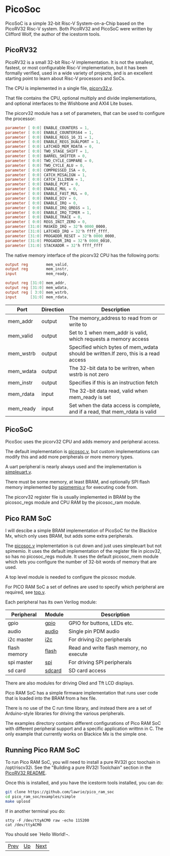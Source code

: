 # PicoSoc

PicoSoC is a simple 32-bit Risc-V  System-on-a-Chip based on the PicoRV32 Risc-V system. Both PicoRV32 and PicoSoC were written by Clifford Wolf, the author of the icestorm tools.

## PicoRV32

PicoRV32 is a small 32-bit Risc-V implementation. It is not the smallest, fastest, or most configurable Risc-V implementation, but it has been formally verified, used in a wide variety of projects,  and is an excellent starting point to learn about Risc-V processors and SoCs.

The CPU is implemented in a single file, [picorv32.v](https://github.com/cliffordwolf/picorv32/blob/master/picorv32.v).

That file contains the CPU, optional multiply and divide implementations, and optional interfaces to the Wishbone and AXI4 Lite buses.

The picorv32 module has a set of parameters, that can be used to configure the processor:

```verilog
parameter [ 0:0] ENABLE_COUNTERS = 1,
parameter [ 0:0] ENABLE_COUNTERS64 = 1,
parameter [ 0:0] ENABLE_REGS_16_31 = 1,
parameter [ 0:0] ENABLE_REGS_DUALPORT = 1,
parameter [ 0:0] LATCHED_MEM_RDATA = 0,
parameter [ 0:0] TWO_STAGE_SHIFT = 1,
parameter [ 0:0] BARREL_SHIFTER = 0,
parameter [ 0:0] TWO_CYCLE_COMPARE = 0,
parameter [ 0:0] TWO_CYCLE_ALU = 0,
parameter [ 0:0] COMPRESSED_ISA = 0,
parameter [ 0:0] CATCH_MISALIGN = 1,
parameter [ 0:0] CATCH_ILLINSN = 1,
parameter [ 0:0] ENABLE_PCPI = 0,
parameter [ 0:0] ENABLE_MUL = 0,
parameter [ 0:0] ENABLE_FAST_MUL = 0,
parameter [ 0:0] ENABLE_DIV = 0,
parameter [ 0:0] ENABLE_IRQ = 0,
parameter [ 0:0] ENABLE_IRQ_QREGS = 1,
parameter [ 0:0] ENABLE_IRQ_TIMER = 1,
parameter [ 0:0] ENABLE_TRACE = 0,
parameter [ 0:0] REGS_INIT_ZERO = 0,
parameter [31:0] MASKED_IRQ = 32'h 0000_0000,
parameter [31:0] LATCHED_IRQ = 32'h ffff_ffff,
parameter [31:0] PROGADDR_RESET = 32'h 0000_0000,
parameter [31:0] PROGADDR_IRQ = 32'h 0000_0010,
parameter [31:0] STACKADDR = 32'h ffff_ffff
```
  
The native memory interface of the picorv32 CPU has the following ports:
  
```verilog
output reg        mem_valid,
output reg        mem_instr,
input             mem_ready,

output reg [31:0] mem_addr,
output reg [31:0] mem_wdata,
output reg [ 3:0] mem_wstrb,
input      [31:0] mem_rdata,
```
  
| Port | Direction | Description |
|------|-----------|------------ |
|mem_addr|output| The memory_address to read from or write to|
|mem_valid|output| Set to 1 when mem_addr is valid, which requests a memory access|
|mem_wstrb|output| Specified which bytes of mem_wdata should be written.If zero, this is a read access|
|mem_wdata|output| The 32-bit data to be writren, when wstrb is not zero|
|mem_instr|output| Specifies if this is an instruction fetch|
|mem_rdata|input| The 32-bit data read, valid when mem_ready is set|
|mem_ready|input| Set when the data access is complete, and if a read, that mem_rdata is valid|
  
## PicoSoC

PicoSoc uses the picorv32 CPU and adds memory and peripheral access.

The default implementation is [picosoc.v](https://github.com/cliffordwolf/picorv32/blob/master/picosoc/picosoc.v), but custom implementations can modify this and add more peripherals or more memory types.

A uart peripheral is nearly always used and the implementation is [simpleuart.v](https://github.com/cliffordwolf/picorv32/blob/master/picosoc/simpleuart.v).

There must be some memory, at least BRAM, and optionally SPI flash memory implemented by [spiomemio.v](https://github.com/cliffordwolf/picorv32/blob/master/picosoc/spimemio.v) for executing code from.

The picorv32 register file is usually implemented in BRAM by the picosoc_regs module and CPU RAM by the picosoc_ram module.

## Pico RAM SoC

I will descibe a simple BRAM implementation of PicoSoC for the BlackIce Mx, which only uses BRAM, but adds some extra peripherals.

The [picosoc.v](https://github.com/lawrie/pico_ram_soc/blob/master/hdl/picosoc/picosoc.v) implementation is cut down and just uses simpleuart but not spimemio. It uses the default implementation of the register file in picov32, so has no picosoc_regs module. It uses the default picosoc_mem module which lets you configure the number of 32-bit words of memory that are used.

A top level module is needed to configure the picosoc module.

For PICO RAM SoC a set of defines are used to specify which peripheral are required, see [top.v](https://github.com/lawrie/pico_ram_soc/blob/master/hdl/top.v).

Each peripheral has its own Verilog module:

| Peripheral | Module | Description |
|------------|--------|-------------|
|gpio|[gpio](https://github.com/lawrie/pico_ram_soc/blob/master/hdl/picosoc/gpio/gpio.v)| GPIO for buttons, LEDs etc.|
|audio|[audio](https://github.com/lawrie/pico_ram_soc/blob/master/hdl/picosoc/audio/audio.v) | Single pin PDM audio|
|i2c master|[i2c](https://github.com/lawrie/pico_ram_soc/blob/master/hdl/picosoc/i2c/i2c.v) | For driving i2c peripherals|
|flash memory|[flash](https://github.com/lawrie/pico_ram_soc/blob/master/hdl/picosoc/flash_write/flash_write.v)| Read and write flash memory, no execute|
|spi master|[spi](https://github.com/lawrie/pico_ram_soc/blob/master/hdl/picosoc/spi_master/spi_master.v) | For driving SPI peripherals |
|sd card|[sdcard](https://github.com/lawrie/pico_ram_soc/blob/master/hdl/picosoc/sdcard/sdcard.v) | SD card access||

There are also modules for driving Oled and Tft LCD displays.

Pico RAM SoC has a simple firmware implementation that runs user code that is loaded into the BRAM from a hex file.

There is no use of the C run time library, and instead there are a set of Arduino-style libraries for driving the various peripherals.

The examples directory contains different configurations of Pico RAM SoC with different peripheral support and a specific application writtnn in C. The only example that currently works on Blackice Mx is the simple one.


## Running Pico RAM SoC

To run Pico RAM SoC, you will need to install a pure RV32I gcc toochain in /opt/riscv32i. See the "Building a pure RV32I Toolchain" section in the [PicoRV32 README](https://github.com/cliffordwolf/picorv32).

Once this is installed, and you have the icestorm tools installed, you can do:

```sh
git clone https://github.com/lawrie/pico_ram_soc
cd pico_ram_soc/examples/simple
make uplosd
```

If in another terminal you do:

```
stty -F /dev/ttyACM0 raw -echo 115200
cat /dev/ttyACM0
```

You should see `Hello World!¬.

|                        |                        |                        |
|------------------------|------------------------|------------------------|
|[Prev](../RetroComputing/RetroComputing.html)|[Up](..) |[Next](../Sensors/Sensors.html)|

